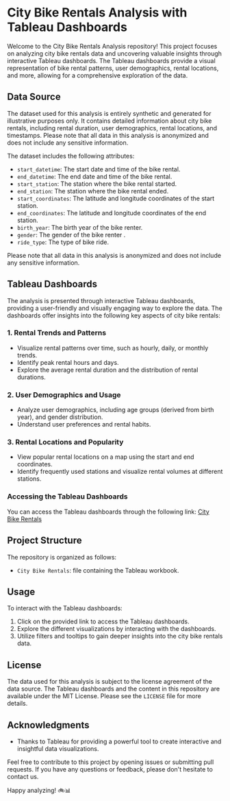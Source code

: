 # City Bike Rentals Analysis with Tableau Dashboards

Welcome to the City Bike Rentals Analysis repository! This project focuses on analyzing city bike rentals data and uncovering valuable insights through interactive Tableau dashboards. The Tableau dashboards provide a visual representation of bike rental patterns, user demographics, rental locations, and more, allowing for a comprehensive exploration of the data.

## Data Source

The dataset used for this analysis is entirely synthetic and generated for illustrative purposes only. It contains detailed information about city bike rentals, including rental duration, user demographics, rental locations, and timestamps. Please note that all data in this analysis is anonymized and does not include any sensitive information.

The dataset includes the following attributes:

- `start_datetime`: The start date and time of the bike rental.
- `end_datetime`: The end date and time of the bike rental.
- `start_station`: The station where the bike rental started.
- `end_station`: The station where the bike rental ended.
- `start_coordinates`: The latitude and longitude coordinates of the start station.
- `end_coordinates`: The latitude and longitude coordinates of the end station.
- `birth_year`: The birth year of the bike renter.
- `gender`: The gender of the bike renter .
- `ride_type`: The type of bike ride.

Please note that all data in this analysis is anonymized and does not include any sensitive information.

## Tableau Dashboards

The analysis is presented through interactive Tableau dashboards, providing a user-friendly and visually engaging way to explore the data. The dashboards offer insights into the following key aspects of city bike rentals:

### 1. Rental Trends and Patterns

- Visualize rental patterns over time, such as hourly, daily, or monthly trends.
- Identify peak rental hours and days.
- Explore the average rental duration and the distribution of rental durations.

### 2. User Demographics and Usage

- Analyze user demographics, including age groups (derived from birth year), and gender distribution.
- Understand user preferences and rental habits.

### 3. Rental Locations and Popularity

- View popular rental locations on a map using the start and end coordinates.
- Identify frequently used stations and visualize rental volumes at different stations.

### Accessing the Tableau Dashboards

You can access the Tableau dashboards through the following link: [City Bike Rentals]([insert-link-to-tableau-dashboards-here](https://public.tableau.com/app/profile/hazeed.harshad/viz/CityBikeRentals/CityBikeRentals))

## Project Structure

The repository is organized as follows:

- `City Bike Rentals`: file containing the Tableau workbook.

## Usage

To interact with the Tableau dashboards:

1. Click on the provided link to access the Tableau dashboards.
2. Explore the different visualizations by interacting with the dashboards.
3. Utilize filters and tooltips to gain deeper insights into the city bike rentals data.

## License

The data used for this analysis is subject to the license agreement of the data source. The Tableau dashboards and the content in this repository are available under the MIT License. Please see the `LICENSE` file for more details.

## Acknowledgments

- Thanks to Tableau for providing a powerful tool to create interactive and insightful data visualizations.

Feel free to contribute to this project by opening issues or submitting pull requests. If you have any questions or feedback, please don't hesitate to contact us.

Happy analyzing! 🚲📊
